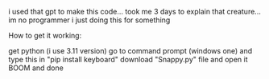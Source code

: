 i used that gpt to make this code... took me 3 days to explain that creature... im no programmer i just doing this for something

How to get it working:

get python (i use 3.11 version)
go to command prompt (windows one) and type this in 
"pip install keyboard"
download "Snappy.py" file and open it
BOOM and done
